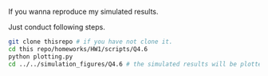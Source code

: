 If you wanna reproduce my simulated results. 

Just conduct following steps.
```bash
git clone thisrepo # if you have not clone it.
cd this repo/homeworks/HW1/scripts/Q4.6
python plotting.py
cd ../../simulation_figures/Q4.6 # the simulated results will be plotted here.
